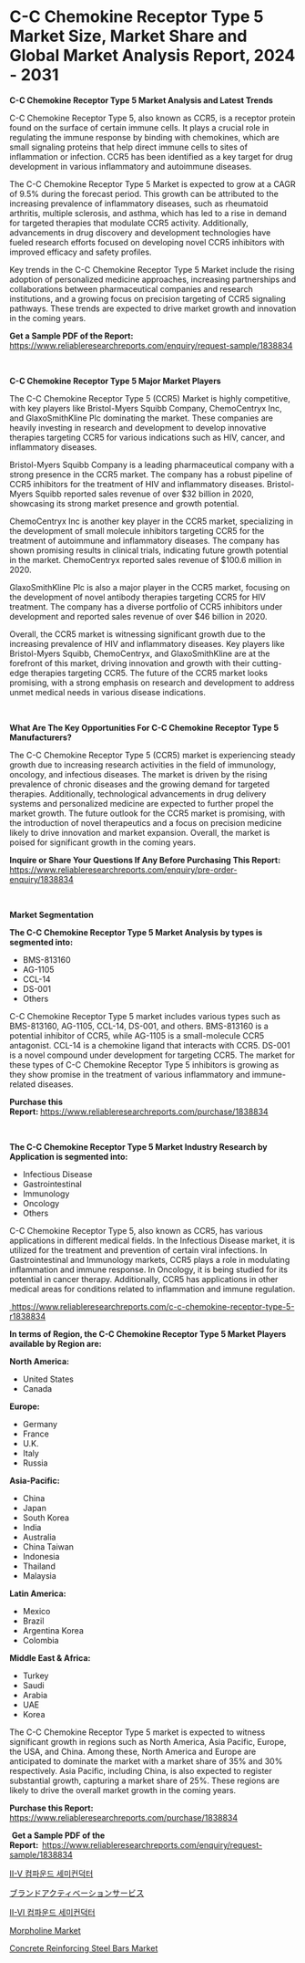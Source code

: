 <p><h1>C-C Chemokine Receptor Type 5 Market Size, Market Share and Global Market Analysis Report, 2024 - 2031</h1></p><p><strong>C-C Chemokine Receptor Type 5 Market Analysis and Latest Trends</strong></p>
<p><p>C-C Chemokine Receptor Type 5, also known as CCR5, is a receptor protein found on the surface of certain immune cells. It plays a crucial role in regulating the immune response by binding with chemokines, which are small signaling proteins that help direct immune cells to sites of inflammation or infection. CCR5 has been identified as a key target for drug development in various inflammatory and autoimmune diseases.</p><p>The C-C Chemokine Receptor Type 5 Market is expected to grow at a CAGR of 9.5% during the forecast period. This growth can be attributed to the increasing prevalence of inflammatory diseases, such as rheumatoid arthritis, multiple sclerosis, and asthma, which has led to a rise in demand for targeted therapies that modulate CCR5 activity. Additionally, advancements in drug discovery and development technologies have fueled research efforts focused on developing novel CCR5 inhibitors with improved efficacy and safety profiles.</p><p>Key trends in the C-C Chemokine Receptor Type 5 Market include the rising adoption of personalized medicine approaches, increasing partnerships and collaborations between pharmaceutical companies and research institutions, and a growing focus on precision targeting of CCR5 signaling pathways. These trends are expected to drive market growth and innovation in the coming years.</p></p>
<p><strong>Get a Sample PDF of the Report:&nbsp;</strong> <a href="https://www.reliableresearchreports.com/enquiry/request-sample/1838834">https://www.reliableresearchreports.com/enquiry/request-sample/1838834</a></p>
<p>&nbsp;</p>
<p><strong>C-C Chemokine Receptor Type 5 Major Market Players</strong></p>
<p><p>The C-C Chemokine Receptor Type 5 (CCR5) Market is highly competitive, with key players like Bristol-Myers Squibb Company, ChemoCentryx Inc, and GlaxoSmithKline Plc dominating the market. These companies are heavily investing in research and development to develop innovative therapies targeting CCR5 for various indications such as HIV, cancer, and inflammatory diseases.</p><p>Bristol-Myers Squibb Company is a leading pharmaceutical company with a strong presence in the CCR5 market. The company has a robust pipeline of CCR5 inhibitors for the treatment of HIV and inflammatory diseases. Bristol-Myers Squibb reported sales revenue of over $32 billion in 2020, showcasing its strong market presence and growth potential.</p><p>ChemoCentryx Inc is another key player in the CCR5 market, specializing in the development of small molecule inhibitors targeting CCR5 for the treatment of autoimmune and inflammatory diseases. The company has shown promising results in clinical trials, indicating future growth potential in the market. ChemoCentryx reported sales revenue of $100.6 million in 2020.</p><p>GlaxoSmithKline Plc is also a major player in the CCR5 market, focusing on the development of novel antibody therapies targeting CCR5 for HIV treatment. The company has a diverse portfolio of CCR5 inhibitors under development and reported sales revenue of over $46 billion in 2020.</p><p>Overall, the CCR5 market is witnessing significant growth due to the increasing prevalence of HIV and inflammatory diseases. Key players like Bristol-Myers Squibb, ChemoCentryx, and GlaxoSmithKline are at the forefront of this market, driving innovation and growth with their cutting-edge therapies targeting CCR5. The future of the CCR5 market looks promising, with a strong emphasis on research and development to address unmet medical needs in various disease indications.</p></p>
<p>&nbsp;</p>
<p><strong>What Are The Key Opportunities For C-C Chemokine Receptor Type 5 Manufacturers?</strong></p>
<p><p>The C-C Chemokine Receptor Type 5 (CCR5) market is experiencing steady growth due to increasing research activities in the field of immunology, oncology, and infectious diseases. The market is driven by the rising prevalence of chronic diseases and the growing demand for targeted therapies. Additionally, technological advancements in drug delivery systems and personalized medicine are expected to further propel the market growth. The future outlook for the CCR5 market is promising, with the introduction of novel therapeutics and a focus on precision medicine likely to drive innovation and market expansion. Overall, the market is poised for significant growth in the coming years.</p></p>
<p><strong>Inquire or Share Your Questions If Any Before Purchasing This Report:</strong> <a href="https://www.reliableresearchreports.com/enquiry/pre-order-enquiry/1838834">https://www.reliableresearchreports.com/enquiry/pre-order-enquiry/1838834</a></p>
<p>&nbsp;</p>
<p><strong>Market Segmentation</strong></p>
<p><strong>The C-C Chemokine Receptor Type 5 Market Analysis by types is segmented into:</strong></p>
<p><ul><li>BMS-813160</li><li>AG-1105</li><li>CCL-14</li><li>DS-001</li><li>Others</li></ul></p>
<p><p>C-C Chemokine Receptor Type 5 market includes various types such as BMS-813160, AG-1105, CCL-14, DS-001, and others. BMS-813160 is a potential inhibitor of CCR5, while AG-1105 is a small-molecule CCR5 antagonist. CCL-14 is a chemokine ligand that interacts with CCR5. DS-001 is a novel compound under development for targeting CCR5. The market for these types of C-C Chemokine Receptor Type 5 inhibitors is growing as they show promise in the treatment of various inflammatory and immune-related diseases.</p></p>
<p><strong>Purchase this Report:&nbsp;</strong><a href="https://www.reliableresearchreports.com/purchase/1838834">https://www.reliableresearchreports.com/purchase/1838834</a></p>
<p>&nbsp;</p>
<p><strong>The C-C Chemokine Receptor Type 5 Market Industry Research by Application is segmented into:</strong></p>
<p><ul><li>Infectious Disease</li><li>Gastrointestinal</li><li>Immunology</li><li>Oncology</li><li>Others</li></ul></p>
<p><p>C-C Chemokine Receptor Type 5, also known as CCR5, has various applications in different medical fields. In the Infectious Disease market, it is utilized for the treatment and prevention of certain viral infections. In Gastrointestinal and Immunology markets, CCR5 plays a role in modulating inflammation and immune response. In Oncology, it is being studied for its potential in cancer therapy. Additionally, CCR5 has applications in other medical areas for conditions related to inflammation and immune regulation.</p></p>
<p><a href="https://www.reliableresearchreports.com/c-c-chemokine-receptor-type-5-r1838834">&nbsp;https://www.reliableresearchreports.com/c-c-chemokine-receptor-type-5-r1838834</a></p>
<p><strong>In terms of Region, the C-C Chemokine Receptor Type 5 Market Players available by Region are:</strong></p>
<p>
    <p> <strong> North America: </strong>
        <ul>
            <li>United States</li>
            <li>Canada</li>
        </ul>
        </p> 
    <p> <strong> Europe: </strong>
        <ul>
            <li>Germany</li>
            <li>France</li>
            <li>U.K.</li>
            <li>Italy</li>
            <li>Russia</li>
        </ul>
        </p> 
    <p> <strong> Asia-Pacific: </strong>
        <ul>
            <li>China</li>
            <li>Japan</li>
            <li>South Korea</li>
            <li>India</li>
            <li>Australia</li>
            <li>China Taiwan</li>
            <li>Indonesia</li>
            <li>Thailand</li>
            <li>Malaysia</li>
        </ul>
        </p> 
    <p> <strong> Latin America: </strong>
        <ul>
            <li>Mexico</li>
            <li>Brazil</li>
            <li>Argentina Korea</li>
            <li>Colombia</li>
        </ul>
        </p> 
    <p> <strong> Middle East & Africa: </strong>
        <ul>
            <li>Turkey</li>
            <li>Saudi</li>
            <li>Arabia</li>
            <li>UAE</li>
            <li>Korea</li>
        </ul>
    </p>
    </p>
<p><p>The C-C Chemokine Receptor Type 5 market is expected to witness significant growth in regions such as North America, Asia Pacific, Europe, the USA, and China. Among these, North America and Europe are anticipated to dominate the market with a market share of 35% and 30% respectively. Asia Pacific, including China, is also expected to register substantial growth, capturing a market share of 25%. These regions are likely to drive the overall market growth in the coming years.</p></p>
<p><strong>Purchase this Report: </strong><a href="https://www.reliableresearchreports.com/purchase/1838834">https://www.reliableresearchreports.com/purchase/1838834</a></p>
<p>&nbsp;<strong>Get a Sample PDF of the Report:&nbsp;&nbsp;</strong><a href="https://www.reliableresearchreports.com/enquiry/request-sample/1838834">https://www.reliableresearchreports.com/enquiry/request-sample/1838834</a></p>
<p><strong></strong></p>
<p><p><a href="https://github.com/wallacBahrtyinger567686/Market-Research-Report-List-2/blob/main/7779302101233.md">II-V 컴파운드 세미컨덕터</a></p><p><a href="https://medium.com/@harmonybogan1944/%E3%83%96%E3%83%A9%E3%83%B3%E3%83%89%E3%82%A2%E3%82%AF%E3%83%86%E3%82%A3%E3%83%99%E3%83%BC%E3%82%B7%E3%83%A7%E3%83%B3%E3%82%B5%E3%83%BC%E3%83%93%E3%82%B9%E5%B8%82%E5%A0%B4%E3%81%AE%E5%88%86%E6%9E%90%E3%81%A82024%E5%B9%B4%E3%81%8B%E3%82%892031%E5%B9%B4%E3%81%BE%E3%81%A7%E3%81%AE%E4%BA%88%E6%B8%AC%E3%81%95%E3%82%8C%E3%82%8B%E8%A6%8F%E6%A8%A1-bb570750b43c">ブランドアクティベーションサービス</a></p><p><a href="https://github.com/AidenReinger/Market-Research-Report-List-1/blob/main/3243525101234.md">II-VI 컴파운드 세미컨덕터</a></p><p><a href="https://github.com/gikababa4/Market-Research-Report-List-1/blob/main/morpholine-market.md">Morpholine Market</a></p><p><a href="https://www.linkedin.com/pulse/global-concrete-reinforcing-steel-bars-market-opportunities-ecbgf">Concrete Reinforcing Steel Bars Market</a></p></p>